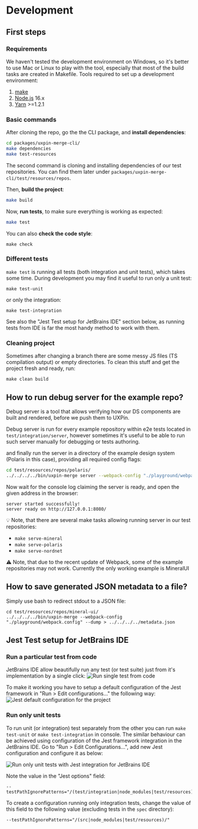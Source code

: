 
# Development

## First steps

### Requirements

We haven't tested the development environment on Windows, so it's better to use Mac or Linux to play with the tool, especially that most of the build tasks are created in Makefile.
Tools required to set up a development environment:

1. [make](https://www.gnu.org/software/make/)
2. [Node.js](https://nodejs.org/) 16.x
3. [Yarn](https://yarnpkg.com/) >=1.2.1

### Basic commands

After cloning the repo, go the the CLI package, and **install dependencies**:
```bash
cd packages/uxpin-merge-cli/
make dependencies
make test-resources
```
The second command is cloning and installing dependencies of our test repositories. You can find them later under `packages/uxpin-merge-cli/test/resources/repos`.

Then, **build the project**:
```bash
make build
```

Now, **run tests**, to make sure everything is working as expected:
```bash
make test
```

You can also **check the code style**:

```
make check
```

### Different tests

`make test` is running all tests (both integration and unit tests), which takes some time. During development you may find it useful to run only a unit test:

```
make test-unit
```

or only the integration:

```
make test-integration
```

See also the "Jest Test setup for JetBrains IDE" section below, as running tests from IDE is far the most handy method to work with them.

### Cleaning project

Sometimes after changing a branch there are some messy JS files (TS compilation output) or empty directories. To clean this stuff and get the project fresh and ready, run:

```
make clean build
```

## How to run debug server for the example repo?

Debug server is a tool that allows verifying how our DS components are built and rendered, before we push them to UXPin.

Debug server is run for every example repository within e2e tests located in `test/integration/server`, however sometimes it's useful to be able to run such server manually for debugging or tests authoring.

and finally run the server in a directory of the example design system (Polaris in this case), providing all required config flags:
```bash
cd test/resources/repos/polaris/
../../../../bin/uxpin-merge server --webpack-config "./playground/webpack.config"
```
Now wait for the console log claiming the server is ready, and open the given address in the browser:
```text
server started successfully!
server ready on http://127.0.0.1:8080/
```

💡 Note, that there are several make tasks allowing running server in our test repositories:

  * `make serve-mineral`
  * `make serve-polaris`
  * `make serve-nordnet`

⚠️ Note, that due to the recent update of Webpack, some of the example repositories may not work. Currently the only working example is MineralUI

## How to save generated JSON metadata to a file?

Simply use bash to redirect stdout to a JSON file:
```
cd test/resources/repos/mineral-ui/
../../../../bin/uxpin-merge --webpack-config "./playground/webpack.config" --dump > ../../../../metadata.json
```

## Jest Test setup for JetBrains IDE

### Run a particular test from code
JetBrains IDE allow beautifully run any test (or test suite) just from it's implementation by a single click:
![Run single test from code](docs/development/run-test-from-code.png)

To make it working you have to setup a default configuration of the Jest framework in "Run > Edit configurations..." the following way:
![Jest default configuration for the project](docs/development/jest-default-config.png)

### Run only unit tests

To run unit (or integration) test separately from the other you can run `make test-unit` or `make test-integration` in console. The similar behaviour can be achieved using configuration of the Jest framework integration in the JetBrains IDE. Go to "Run > Edit Configurations...", add new Jest configuration and configure it as below:

![Run only unit tests with Jest integration for JetBrains IDE](docs/development/unit-only-jest-tests.png)

Note the value in the "Jest options" field:
```
--testPathIgnorePatterns="/(test/integration|node_modules|test/resources)/"
```
To create a configuration running only integration tests, change the value of this field to the following value (excluding tests in the `spec` directory):
```
--testPathIgnorePatterns="/(src|node_modules|test/resources)/"
```

